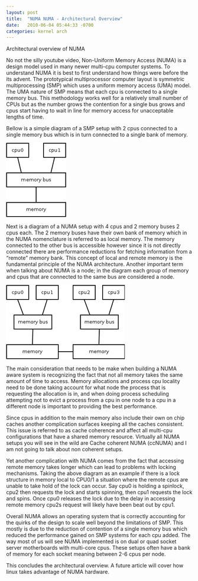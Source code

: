 ```yaml
---
layout: post
title:  "NUMA NUMA - Architectural Overview"
date:   2010-06-04 05:44:33 -0700
categories: kernel arch
---
```


Architectural overview of NUMA

No not the silly youtube video, Non-Uniform Memory Access (NUMA) is a design model used in many newer multi-cpu computer systems. To understand NUMA it is best to first understand how things were before the its advent. The prototypical multiprocessor computer layout is symmetric multiprocessing (SMP) which uses a uniform memory access (UMA) model. The UMA nature of SMP means that each cpu is connected to a single memory bus. This methodology works well for a relatively small number of CPUs but as the number grows the contention for a single bus grows and cpus start having to wait in line for memory access for unacceptable lengths of time.

Bellow is a simple diagram of a SMP setup with 2 cpus connected to a single memory bus which is in turn connected to a single bank of memory.

![SMP](/assets/2010/06/smp.png)

Next  is a diagram of a NUMA setup with 4 cpus and 2 memory buses 2 cpus each. The 2 memory buses have their own bank of memory which in the NUMA nomenclature is referred to as local memory. The memory connected to the other bus is accessible however since it is not directly connected there are performance reductions for fetching information from a “remote” memory bank. This concept of local and remote memory is the fundamental principle of the NUMA architecture. Another important term when talking about NUMA is a node; in the diagram each group of memory and cpus that are connected to the same bus are considered a node.

![NUMA](/assets/2010/06/numa.png)

The main consideration that needs to be make when building a NUMA aware system is recognizing the fact that not all memory takes the same amount of time to access. Memory allocations and process cpu locality need to be done taking account for what node the process that is requesting the allocation is in, and when doing process scheduling attempting not to evict a process from a cpu in one node to a cpu in a different node is important to providing the best performance.

Since cpus in addition to the main memory also include their own on chip caches another complication surfaces keeping all the caches consistent. This issue is referred to as cache coherence and affect all multi-cpu configurations that have a shared memory resource. Virtually all NUMA setups you will see in the wild are Cache coherent NUMA (ccNUMA) and I am not going to talk about non coherent setups.

Yet another complication with NUMA comes from the fact that accessing remote memory takes longer which can lead to problems with locking mechanisms. Taking the above diagram as an example if there is a lock structure in memory local to CPU0/1 a situation where the remote cpus are unable to take hold of the lock can occur. Say cpu0 is holding a spinlock, cpu2 then requests the lock and starts spinning, then cpu1 requests the lock and spins. Once cpu0 releases the lock due to the delay in accessing remote memory cpu2s request will likely have been beat out by cpu1.

Overall NUMA allows an operating system that is correctly accounting for the quirks of the design to scale well beyond the limitations of SMP. This mostly is due to the reduction of contention of a single memory bus which reduced the performance gained on SMP systems for each cpu added. The way most of us will see NUMA implemented is on dual or quad socket server motherboards with multi-core cpus. These setups often have a bank of memory for each socket meaning between 2-6 cpus per node.

This concludes the architectural overview. A future article will cover how linux takes advantage of NUMA hardware.
